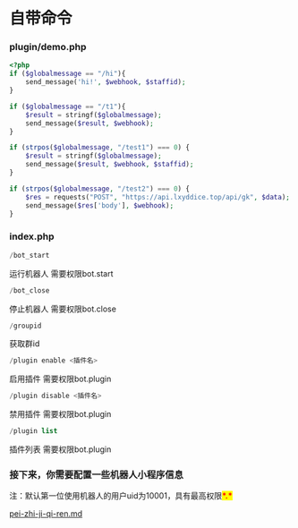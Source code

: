 # 自带命令

### plugin/demo.php

```php
<?php
if ($globalmessage == "/hi"){
    send_message('hi!', $webhook, $staffid);
}

if ($globalmessage == "/t1"){
    $result = stringf($globalmessage);
    send_message($result, $webhook);
}

if (strpos($globalmessage, "/test1") === 0) {
    $result = stringf($globalmessage);
    send_message($result, $webhook, $staffid);
}

if (strpos($globalmessage, "/test2") === 0) {
    $res = requests("POST", "https://api.lxyddice.top/api/gk", $data);
    send_message($res['body'], $webhook);
}
```

### index.php

```php
/bot_start
```

运行机器人  需要权限bot.start

```php
/bot_close
```

停止机器人  需要权限bot.close

```php
/groupid
```

获取群id

```php
/plugin enable <插件名>
```

启用插件  需要权限bot.plugin

```php
/plugin disable <插件名>
```

禁用插件  需要权限bot.plugin

```php
/plugin list
```

插件列表  需要权限bot.plugin

### 接下来，你需要配置一些机器人小程序信息

注：默认第一位使用机器人的用户uid为10001，具有最高权限<mark style="color:red;">**\*.\***</mark>

[pei-zhi-ji-qi-ren.md](pei-zhi-ji-qi-ren.md "mention")
